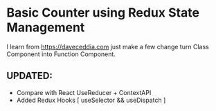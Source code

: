 # Basic Counter using Redux State Management

I learn from https://daveceddia.com just make a few change turn Class Component into Function Component.


## UPDATED:

- Compare with React UseReducer + ContextAPI
- Added Redux Hooks [ useSelector && useDispatch ]
